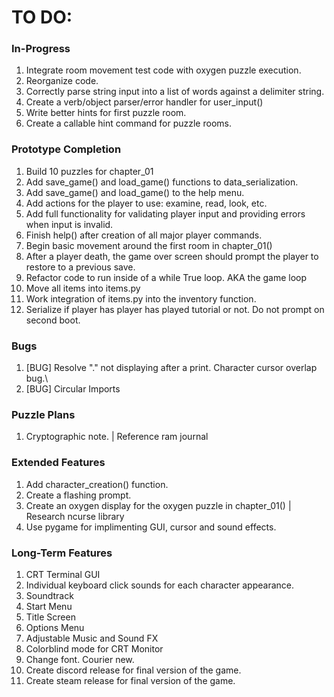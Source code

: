 # TO DO:

### In-Progress
1. Integrate room movement test code with oxygen puzzle execution.
2. Reorganize code.
3. Correctly parse string input into a list of words against a delimiter string.
4. Create a verb/object parser/error handler for user_input()
5. Write better hints for first puzzle room.
6. Create a callable hint command for puzzle rooms.

### Prototype Completion
1. Build 10 puzzles for chapter_01
2. Add save_game() and load_game() functions to data_serialization.
3. Add save_game() and load_game() to the help menu.
4. Add actions for the player to use: examine, read, look, etc.
5. Add full functionality for validating player input and providing errors when input is invalid.
6. Finish help() after creation of all major player commands.
7. Begin basic movement around the first room in chapter_01()
8. After a player death, the game over screen should prompt the player to restore to a previous save.
9. Refactor code to run inside of a while True loop. AKA the game loop
10. Move all items into items.py
11. Work integration of items.py into the inventory function.
12. Serialize if player has player has played tutorial or not. Do not prompt on second boot.

### Bugs
1. [BUG] Resolve "." not displaying after a print. Character cursor overlap bug.\
2. [BUG] Circular Imports

### Puzzle Plans
1. Cryptographic note. | Reference ram journal

### Extended Features
1. Add character_creation() function.
2. Create a flashing prompt.
3. Create an oxygen display for the oxygen puzzle in chapter_01() | Research ncurse library
4. Use pygame for implimenting GUI, cursor and sound effects.

### Long-Term Features
1. CRT Terminal GUI
2. Individual keyboard click sounds for each character appearance.
3. Soundtrack
4. Start Menu
5. Title Screen
6. Options Menu
7. Adjustable Music and Sound FX
8. Colorblind mode for CRT Monitor
9. Change font. Courier new.
10. Create discord release for final version of the game.
11. Create steam release for final version of the game.